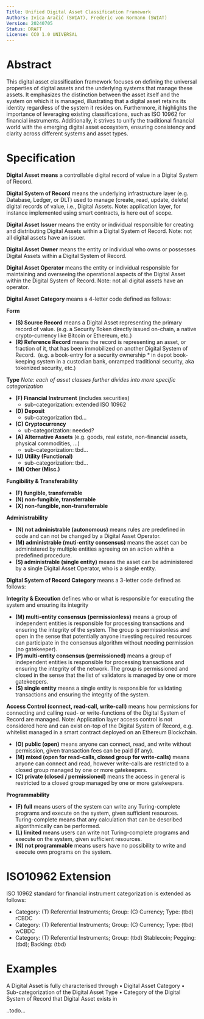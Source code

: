 ```yaml
---
Title: Unified Digital Asset Classification Framework
Authors: Ivica Aračić (SWIAT), Frederic von Normann (SWIAT)
Version: 20240705
Status: DRAFT
License: CC0 1.0 UNIVERSAL
---
```


# Abstract
This digital asset classification framework focuses on defining the universal properties of digital assets and the underlying systems that manage these assets. It emphasizes the distinction between the asset itself and the system on which it is managed, illustrating that a digital asset retains its identity regardless of the system it resides on. Furthermore, it highlights the importance of leveraging existing classifications, such as ISO 10962 for financial instruments. Additionally, it strives to unify the traditional financial world with the emerging digital asset ecosystem, ensuring consistency and clarity across different systems and asset types.

# Specification

**Digital Asset means** a controllable digital record of value in a Digital System of Record.

**Digital System of Record** means the underlying infrastructure layer (e.g. Database, Ledger, or DLT) used to manage (create, read, update, delete) digital records of value, i.e., Digital Assets. Note: application layer, for instance implemented using smart contracts, is here out of scope.

**Digital Asset Issuer** means the entity or individual responsible for creating and distributing Digital Assets within a Digital System of Record. Note: not all digital assets have an issuer.

**Digital Asset Owner** means the entity or individual who owns or possesses Digital Assets within a Digital System of Record.

**Digital Asset Operator** means the entity or individual responsible for maintaining and overseeing the operational aspects of the Digital Asset within the Digital System of Record. Note: not all digital assets have an operator.


**Digital Asset Category** means a 4-letter code defined as follows:

**Form**
* **(S) Source Record** means a Digital Asset representing the primary record of value. (e.g. a Security Token directly issued on-chain, a native crypto-currency like Bitcoin or Ethereum, etc.)
* **(R) Reference Record** means the record is representing an asset, or fraction of it, that has been immobilized on another Digital System of Record.  (e.g. a book-entry for a security ownership * in depot book-keeping system in a custodian bank, onramped traditional security, aka tokenized security, etc.)

**Type** *Note: each of asset classes further divides into more specific categorization*
* **(F) Financial Instrument** (includes securities)
  * sub-categorization: extended ISO 10962 
* **(D) Deposit**
  * sub-categorization tbd…
* **(C) Cryptocurrency**
  * ub-categorization: needed?
* **(A) Alternative Assets** (e.g. goods, real estate, non-financial assets, physical commodities, …)
  * sub-categorization: tbd…
* **(U) Utility (Functional)**
  * sub-categorization: tbd…
* **(M) Other (Misc.)**

**Fungibility & Transferability**
* **(F) fungible, transferrable**
* **(N) non-fungible, transferrable**
* **(X) non-fungible, non-transferrable**

**Administrability**
* **(N) not administrable (autonomous)** means rules are predefined in code and can not be changed by a Digital Asset Operator.
* **(M) administrable (muti-entity consensus)** means the asset can be administered by multiple entities agreeing on an action within a predefined procedure.
* **(S) administrable (single entity)** means the asset can be administered by a single Digital Asset Operator, who is a single entity.


**Digital System of Record Category** means a 3-letter code defined as follows:

**Integrity & Execution** defines who or what is responsible for executing the system and ensuring its integrity
* **(M) multi-entity consensus (permissionless)** means a group of independent entities is responsible for processing transactions and ensuring the integrity of the system. The group is permissionless and open in the sense that potentially anyone investing required resources can participate in the consensus algorithm without needing permission (no gatekeeper). 
* **(P) multi-entity consensus (permissioned)** means a group of independent entities is responsible for processing transactions and ensuring the integrity of the network. The group is permissioned and closed in the sense that the list of validators is managed by one or more gatekeepers.
* **(S) single entity** means a single entity is responsible for validating transactions and ensuring the integrity of the system.

**Access Control (connect, read-call, write-call)** means how permissions for connecting and calling read- or write-functions of the Digital System of Record are managed. Note: Application layer access control is not considered here and can exist on-top of the Digital System of Record, e.g. whitelist managed in a smart contract deployed on an Ethereum Blockchain.
* **(O) public (open)** means anyone can connect, read, and write without permission, given transaction fees can be paid (if any).
* **(M) mixed (open for read-calls, closed group for write-calls)** means anyone can connect and read, however write-calls are restricted to a closed group managed by one or more gatekeepers.
* **(C) private (closed / permissioned)** means the access in general is restricted to a closed group managed by one or more gatekeepers.

**Programmability**
* **(F) full** means users of the system can write any Turing-complete programs and execute on the system, given sufficient resources. Turing-complete means that any calculation that can be described algorithmically can be performed.
* **(L) limited** means users can write not Turing-complete programs and execute on the system, given sufficient resources. 
* **(N) not programmable** means users have no possibility to write and execute own programs on the system.

# ISO10962 Extension
ISO 10962 standard for financial instrument categorization is extended as follows:

* Category: (T) Referential Instruments; Group: (C) Currency; Type: (tbd) rCBDC
* Category: (T) Referential Instruments; Group: (C) Currency; Type: (tbd) wCBDC
* Category: (T) Referential Instruments; Group: (tbd) Stablecoin; Pegging: (tbd); Backing: (tbd)
 
# Examples

A Digital Asset is fully characterised through
•	Digital Asset Category
•	Sub-categorization of the Digital Asset Type
•	Category of the Digital System of Record that Digital Asset exists in

..todo...
